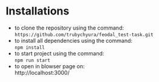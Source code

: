 <!-- @format -->

# Installations

- to clone the repository using the command: <br>`https://github.com/trubychyura/feodal_test-task.git`<br>
- to install all dependencies using the command: <br>`npm install`<br>
- to start project using the command: <br>`npm run start`<br>
- to open in blowser page on: <br>http://localhost:3000/<br>
